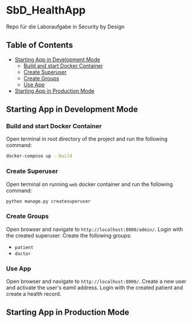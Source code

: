 # SbD_HealthApp <!-- omit in toc -->
Repo für die Laboraufgabe in Security by Design

## Table of Contents <!-- omit in toc -->
- [Starting App in Development Mode](#starting-app-in-development-mode)
	- [Build and start Docker Container](#build-and-start-docker-container)
	- [Create Superuser](#create-superuser)
	- [Create Groups](#create-groups)
	- [Use App](#use-app)
- [Starting App in Production Mode](#starting-app-in-production-mode)


## Starting App in Development Mode
### Build and start Docker Container
Open terminal in root directory of the project and run the following command:
```bash
docker-compose up --build
```
### Create Superuser
Open terminal on running `web` docker container and run the following command:
```bash
python manage.py createsuperuser
```
### Create Groups
Open browser and navigate to `http://localhost:8000/admin/`. Login with the created superuser. Create the following groups:
- `patient`
- `doctor`

### Use App
Open browser and navigate to `http://localhost:8000/`. Create a new user and activate the user's eamil address. Login with the created patient and create a health record. 

## Starting App in Production Mode
